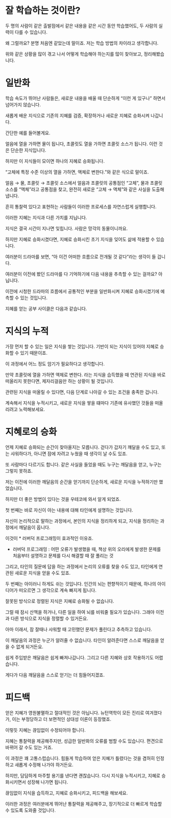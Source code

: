 # 잘 학습하는 것이란?

두 명의 사람이 같은 출발점에서 같은 내용을 같은 시간 동안 학습했어도, 두 사람의 실력이 다를 수 있습니다.

왜 그럴까요? 분명 처음엔 같았는데 말이죠. 저는 학습 방법의 차이라고 생각합니다.

위와 같은 상황을 많이 겪고 나서 어떻게 학습해야 하는지를 많이 찾아보고, 정리해봤습니다.

# 일반화

학습 속도가 뛰어난 사람들은, 새로운 내용을 배울 때 단순하게 “이런 게 있구나” 하면서 넘어가지 않습니다.

새롭게 배운 지식으로 기존의 지혜를 검증, 확장하거나 새로운 지혜로 승화시켜 나갑니다.

간단한 예를 들어볼게요.

얼음에 열을 가하면 물이 됩니다, 초콜릿도 열을 가하면 초콜릿 소스가 됩니다. 이런 것은 단순한 지식입니다.

하지만 이 지식들이 모이면 하나의 지혜로 승화됩니다.

“고체에 특정 수준 이상의 열을 가하면, 액체로 변한다.”와 같은 식으로 말이죠.

얼음 → 물, 초콜릿 → 초콜릿 소스에서 얼음과 초콜릿의 공통점인 “고체”, 물과 초콜릿 소스를 “액체”라고 공통점을 찾고, 완전히 새로운 “고체 → 액체”와 같은 사실을 도출해냅니다.

흔히 통찰력 있다고 표현하는 사람들이 이러한 프로세스를 자연스럽게 실행합니다.

이러한 지혜는 지식과 다른 가치를 지닙니다.

지식은 결국 시간이 지나면 잊힙니다. 사람은 망각의 동물이니까요.

하지만 지혜로 승화시켰다면, 지혜로 승화시킨 초기 지식을 잊어도 삶에 적용할 수 있습니다.

여러분이 드라마를 보면, “아 이건 어떠한 흐름으로 전개될 것 같다”라는 생각이 들 겁니다.

여러분이 이전에 봤던 드라마를 다 기억하기에 다음 내용을 추측할 수 있는 걸까요? 아닙니다.

이전에 시청한 드라마의 흐름에서 공통적인 부분을 일반화시켜 지혜로 승화시켰기에 예측할 수 있는 것입니다.

지혜를 얻는 공부 사이클은 다음과 같습니다.

# 지식의 누적

가장 먼저 할 수 있는 일은 지식을 쌓는 것입니다. 기반이 되는 지식이 있어야 지혜로 승화할 수 있기 때문이죠.

이 과정에서 어느 정도 암기가 필요하다고 생각합니다.

만약 초콜릿에 열을 가하면 액체로 변한다. 라는 지식을 습득했을 때 연관된 지식을 바로 떠올리지 못한다면, 제자리걸음만 하는 상황이 될 것입니다.

관련된 지식을 떠올릴 수 있다면, 다음 단계로 나아갈 수 있는 조건을 충족한 겁니다.

계속해서 지식을 누적시키고, 새로운 지식을 쌓을 떄마다 기존에 유사했던 것들을 떠올리려고 노력해보세요.

# 지혜로의 승화

언제 지혜로 승화되는 순간이 찾아올지는 모릅니다. 걷다가 갑자기 꺠달을 수도 있고, 또는 샤워하다가, 아니면 잠에 자려고 누웠을 때 생각이 날 수도 있죠.

또 사람마다 다르기도 합니다. 같은 사실을 들었을 때도 누구는 깨달음을 얻고, 누구는 그렇지 못하죠.

저는 이전에 이러한 깨달음의 순간을 얻기까지 단순하게, 새로운 지식을 누적하기만 했었습니다.

하지만 더 좋은 방법이 있다는 것을 우테코에 와서 알게 되었죠.

첫 번째는 바로 자신이 아는 내용에 대해 타인에게 설명하는 것입니다.

자신이 논리적으로 말하는 과정에서, 본인의 지식을 정리하게 되고, 지식을 정리하는 과정에서 깨달음이 옵니다.

이것이 * 러버덕 프로그래밍이 효과적인 이유죠.

* 러버덕 프로그래밍 : 어떤 오류가 발생했을 때, 책상 위의 오리에게 발생한 문제를 처음부터 설명하고 문제를 다시 해결할 때 잘 풀리는 것

그리고, 타인의 질문에 답을 하는 과정에서 논리의 오류를 찾을 수도 있고, 타인에게 연관된 새로운 지식을 얻을 수도 있죠.

두 번째는 아이러니 하게도 쉬는 것입니다. 인간의 뇌는 편향적이기 때문에, 하나의 아이디어가 떠오르면 그 생각으로 계속 빠지게 됩니다.

잘못된 방식으로 정렬된 지식은 지혜로 승화될 수 없습니다.

그럴 때 잠시 산책을 하거나, 다른 일을 하여 뇌를 비워줄 필요가 있습니다. 그래야 이전과 다른 방식으로 지식을 정렬할 수 있거든요.

아마 이래서, 잠 잘때나 샤워할 때 고민했던 문제가 풀린다고 추측하고 있습니다.

이 깨달음의 과정은 누군가 알려줄 수 없습니다. 타인이 알려준다면 스스로 깨달음을 얻을 수 없게 되거든요.

쉽게 주입받은 깨달음은 쉽게 빠져나갑니다. 그리고 다른 지혜와 상호 작용하기도 어렵습니다.

게다가 다음 깨달음을 스스로 얻기는 더 힘들어지겠죠.

# 피드백

얻은 지혜가 영원불멸하고 절대적인 것은 아닙니다. 뉴턴역학이 모든 진리로 여겨졌다가, 이는 부정당하고 더 보편적인 상대성 이론이 등장했죠.

이렇듯 지혜는 끊임없이 수정되어야 합니다.

지혜는 통찰력을 제공해주지만, 성급한 일반화의 오류를 범할 수도 있습니다. 편견으로 바뀌어 갈 수도 있는 거죠.

이 과정은 꽤 고통스럽습니다. 힘들게 학습하여 얻은 지혜가 틀렸다는 것을 겸허히 인정하고 새롭게 수정해 나가야 하거든요.

하지만, 담담하게 마주할 용기를 낸다면 괜찮습니다. 다시 지식을 누적시키고, 지혜로 승화시키면서 성장해 나가면 됩니다.

끊임없이 지식을 습득하고, 지혜로 승화시키고, 피드백을 해보세요.

이러한 과정은 여러분에게 뛰어난 통찰력을 제공해주고, 장기적으로 더 빠르게 학습할 수 있도록 도와줄 것입니다.
